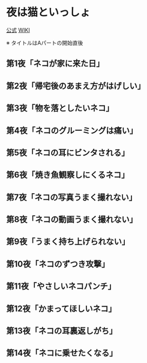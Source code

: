 # 夜は猫といっしょ

[公式](https://yoruneko-pr.com/) 
[WIKI](https://ja.wikipedia.org/wiki/%E5%A4%9C%E3%81%AF%E7%8C%AB%E3%81%A8%E3%81%84%E3%81%A3%E3%81%97%E3%82%87) 

※ タイトルはAパートの開始直後

## 第1夜「ネコが家に来た日」

## 第2夜「帰宅後のあまえ方がはげしい」

## 第3夜「物を落としたいネコ」

## 第4夜「ネコのグルーミングは痛い」

## 第5夜「ネコの耳にビンタされる」

## 第6夜「焼き魚観察しにくるネコ」

## 第7夜「ネコの写真うまく撮れない」

## 第8夜「ネコの動画うまく撮れない」

## 第9夜「うまく持ち上げられない」

## 第10夜「ネコのずつき攻撃」

## 第11夜「やさしいネコパンチ」

## 第12夜「かまってほしいネコ」

## 第13夜「ネコの耳裏返しがち」

## 第14夜「ネコに乗せたくなる」

